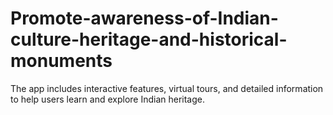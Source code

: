 # Promote-awareness-of-Indian-culture-heritage-and-historical-monuments
The app includes interactive features, virtual tours, and detailed information to help users learn and explore Indian heritage.
